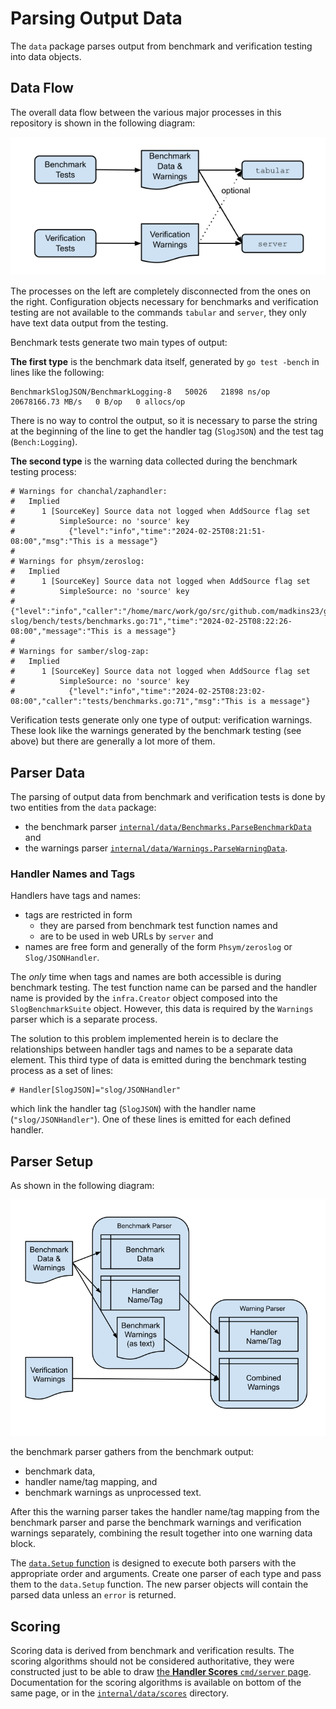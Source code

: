 # Parsing Output Data

The `data` package parses output from benchmark and verification testing into data objects.

## Data Flow

The overall data flow between the various major processes in this repository is shown in the following diagram:

![Data Flow](images/data_flow.svg)

The processes on the left are completely disconnected from the ones on the right.
Configuration objects necessary for benchmarks and verification testing are not available
to the commands `tabular` and `server`, they only have text data output from the testing.

Benchmark tests generate two main types of output:

**The first type** is the benchmark data itself, generated by `go test -bench` in lines like the following:
```
BenchmarkSlogJSON/BenchmarkLogging-8   50026   21898 ns/op   20678166.73 MB/s   0 B/op   0 allocs/op
```
There is no way to control the output, so it is necessary to parse the string at the beginning
of the line to get the handler tag (`SlogJSON`) and the test tag (`Bench:Logging`).

**The second type** is the warning data collected during the benchmark testing process:

```
# Warnings for chanchal/zaphandler:
#   Implied
#      1 [SourceKey] Source data not logged when AddSource flag set
#          SimpleSource: no 'source' key
#            {"level":"info","time":"2024-02-25T08:21:51-08:00","msg":"This is a message"}
# 
# Warnings for phsym/zeroslog:
#   Implied
#      1 [SourceKey] Source data not logged when AddSource flag set
#          SimpleSource: no 'source' key
#            {"level":"info","caller":"/home/marc/work/go/src/github.com/madkins23/go-slog/bench/tests/benchmarks.go:71","time":"2024-02-25T08:22:26-08:00","message":"This is a message"}
# 
# Warnings for samber/slog-zap:
#   Implied
#      1 [SourceKey] Source data not logged when AddSource flag set
#          SimpleSource: no 'source' key
#            {"level":"info","time":"2024-02-25T08:23:02-08:00","caller":"tests/benchmarks.go:71","msg":"This is a message"}
```

Verification tests generate only one type of output: verification warnings.
These look like the warnings generated by the benchmark testing (see above)
but there are generally a lot more of them.

## Parser Data

The parsing of output data from benchmark and verification tests is done by
two entities from the `data` package:
* the benchmark parser [`internal/data/Benchmarks.ParseBenchmarkData`](bench_parser.go) and
* the warnings parser [`internal/data/Warnings.ParseWarningData`](warnings_parser.go).

### Handler Names and Tags

Handlers have tags and names:
* tags are restricted in form
    * they are parsed from benchmark test function names and
    * are to be used in web URLs by `server` and
* names are free form and generally of the form `Phsym/zeroslog` or `Slog/JSONHandler`.

The _only_ time when tags and names are both accessible is during benchmark testing.
The test function name can be parsed and the handler name is provided by
the `infra.Creator` object composed into the `SlogBenchmarkSuite` object.
However, this data is required by the `Warnings` parser which is a separate process.

The solution to this problem implemented herein is to declare the relationships
between handler tags and names to be a separate data element.
This third type of data is emitted during the benchmark testing process as a set of lines:
```
# Handler[SlogJSON]="slog/JSONHandler"
```
which link the handler tag (`SlogJSON`) with the handler name (`"slog/JSONHandler"`).
One of these lines is emitted for each defined handler.

## Parser Setup

As shown in the following diagram:

![Parser Setup](images/parser_data.svg)

the benchmark parser gathers from the benchmark output:
* benchmark data,
* handler name/tag mapping, and
* benchmark warnings as unprocessed text.

After this the warning parser takes the handler name/tag mapping from the benchmark parser
and parse the benchmark warnings and verification warnings separately,
combining the result together into one warning data block.

The [`data.Setup` function](setup.go) is designed to execute both parsers
with the appropriate order and arguments.
Create one parser of each type and pass them to the `data.Setup` function.
The new parser objects will contain the parsed data unless an `error` is returned.

## Scoring

Scoring data is derived from benchmark and verification results.
The scoring algorithms should not be considered authoritative,
they were constructed just to be able to draw
[the **Handler Scores** `cmd/server` page](https://madkins23.github.io/go-slog/scores.html).
Documentation for the scoring algorithms is available on bottom of the same page,
or in the [`internal/data/scores`](scores) directory.
